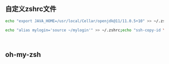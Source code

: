 ## 自定义zshrc文件




```bash
echo "export JAVA_HOME=/usr/local/Cellar/openjdk@11/11.0.5+10" >> ~/.zshrc

echo "alias mylogin='source ~/mylogin'" >> ~/.zshrc;echo "ssh-copy-id \$1@\$2;echo \"alias \$3='ssh \$1@\$2'\" >> ~/.zshrc;source ~/.zshrc" > ~/mylogin;source ~/.zshrc




```





## oh-my-zsh
